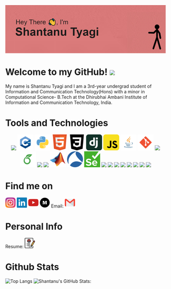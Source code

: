 <!--**shantanutyagi67/shantanutyagi67** is a ✨ _special_ ✨ repository because its `README.md` (this file) appears on your GitHub profile.-->

<!-- BANNER -->
[![Header](https://github.com/shantanutyagi67/shantanutyagi67/blob/main/head.gif)](https://www.youtube.com/channel/UCCZ_m9lTc2GrSINxnQxHxqA)

<!-- INTRO -->
# Welcome to my GitHub! <img src="https://raw.githubusercontent.com/MartinHeinz/MartinHeinz/master/wave.gif" width="30px">
My name is Shantanu Tyagi and I am a 3rd-year undergrad student of Information and Communication Technology(Hons) with a minor in Computational Science- B.Tech at the Dhirubhai Ambani Institute of Information and Communication Technology, India. <br>

# Tools and Technologies
<p align='center'>
<img src=https://camo.githubusercontent.com/6cc41155e58a4eebe7353d524da5ebb0de7aaf4fd4ad45fb9a433c8b41d38c16/68747470733a2f2f747365332e6d6d2e62696e672e6e65742f74683f69643d4f49502e7276756a594b4f546d2d2d5654334b545a775633786748614861267069643d417069 height='50' weight='50'/>
<img src=https://github.com/edent/SuperTinyIcons/blob/master/images/svg/cplusplus.svg  height='50' weight='50'/>
<img src=https://github.com/edent/SuperTinyIcons/blob/master/images/svg/python.svg height='50' weight='50'/>
<img src=https://github.com/edent/SuperTinyIcons/blob/master/images/svg/html5.svg height='50' weight='50'/>
<img src=https://github.com/simple-icons/simple-icons/blob/develop/icons/css3.svg height='50'  weight='50'/> 
<img src=https://github.com/edent/SuperTinyIcons/blob/master/images/svg/djangoproject.svg height='50' weight='50'/>
<img src=https://github.com/edent/SuperTinyIcons/blob/master/images/svg/javascript.svg height='50' weight='50'/>
<img src=https://github.com/edent/SuperTinyIcons/blob/master/images/svg/java.svg height='50' weight='50'/>
<img src=https://github.com/edent/SuperTinyIcons/blob/master/images/svg/git.svg  height='50' weight='50'/>
<img src=https://github.com/simple-icons/simple-icons/blob/develop/icons/linux.svg height='50' weight='50'/>
<img src=https://github.com/edent/SuperTinyIcons/blob/master/images/svg/overleaf.svg  height='50' weight='50'/>
<img src=https://github.com/tkswann2/tech-logos/blob/master/postgres.png  height='50' weight='50'/>
<img src=https://github.com/gilbarbara/logos/blob/master/logos/mysql.svg  height='50' weight='50'/>
<img src=https://github.com/shantanutyagi67/shantanutyagi67/blob/main/matlab.png  height='50' weight='50'/>
<img src=https://github.com/shantanutyagi67/shantanutyagi67/blob/main/wireshark.png  height='50' weight='50'/>
<img src=https://github.com/shantanutyagi67/shantanutyagi67/blob/main/selenium.png  height='50' weight='50'/>
<img src=https://seeklogo.com/images/O/open-cv-logo-FB233FFF4C-seeklogo.com.png  height='50' weight='50'/>
<img src=https://img.pojies.cn/wp-content/uploads/2020/10/21776f338519e9da7f_1_post.png  height='50' weight='50'/>
<img src=https://seeklogo.com/images/P/photoshop-2020-logo-37B02055A4-seeklogo.com.png  height='50' weight='50'/>
<img src=https://seeklogo.com/images/A/adobe-lightroom-logo-6A4DC55983-seeklogo.com.png  height='50' weight='50'/>
<img src=https://seeklogo.com/images/A/adobe-premiere-cc-logo-2B72AFF7E6-seeklogo.com.png  height='50' weight='50'/>
<img src=https://seeklogo.com/images/A/adobe-xd-logo-64364E3A24-seeklogo.com.png  height='50' weight='50'/>
<img src=https://seeklogo.com/images/A/autocad-logo-C9817CB828-seeklogo.com.png  height='50' weight='50'/>
<img src=https://upload.wikimedia.org/wikipedia/commons/2/2e/Processing_3_logo.png  height='50' weight='50'/>
</p>

<!-- CONTACT -->
# Find me on
[![Instagram][1.2]][1]  [![LinkedIn][2.2]][2]  [![Youtube][3.2]][3]  [![Medium][4.2]][4]  Email: [![Email][6.2]][6]

<!-- PERSONAL INFO -->
# Personal Info
Resume: [![Resume][5.2]][5] <br>


<!-- ICONS -->
[1.2]: https://github.com/shantanutyagi67/shantanutyagi67/blob/main/instagram.png
[2.2]: https://github.com/shantanutyagi67/shantanutyagi67/blob/main/linkedin.png
[3.2]: https://github.com/shantanutyagi67/shantanutyagi67/blob/main/youtube.png
[4.2]: https://github.com/shantanutyagi67/shantanutyagi67/blob/main/medium.png
[5.2]: https://github.com/shantanutyagi67/shantanutyagi67/blob/main/resume.png
[6.2]: https://github.com/shantanutyagi67/shantanutyagi67/blob/main/email.png

<!-- LINKS -->
[1]: https://www.instagram.com/geeksa67/
[2]: https://www.linkedin.com/in/shantanu-tyagi-166322175/
[3]: https://www.youtube.com/channel/UCCZ_m9lTc2GrSINxnQxHxqA
[4]: https://shantanutyagi67.medium.com/
[5]: https://drive.google.com/drive/folders/1pn0vw3B7QL5A1P2rPjVHMm9kFbtTwKMc?usp=sharing
[6]: https://mail.google.com/mail/?view=cm&fs=1&tf=1&to=shantanutyagi67@gmail.com&su=Reaching+Out+to+You&body=Hi+Shantanu,%0A%0AI+came+across+your+profile+on+GitHub.

<!-- STATS -->
# Github Stats
![Top Langs](https://github-readme-stats.vercel.app/api/top-langs/?username=shantanutyagi67&exclude_repo=CS306_Data_Analysis_And_Visualisation,IT214_Labs,dog-project,AcadVault,CT303_Labs,IT214_Labs,Learning_JSP,Learning_Swing,COVID_GUIScrapper,SnakeAI,Connect4_AI,Tetris_AI,Django_Ecommerce_Price_Tracker,IE402_Labs,Ecommerce_Price_Tracker)
![Shantanu's GitHub Stats:](https://github-readme-stats.vercel.app/api?username=shantanutyagi67&theme=default&show_icons=true)
<!--![ReadMe Card](https://github-readme-stats.vercel.app/api/pin/?username=shantanutyagi67&repo=VisualisationProjects_Mini)-->
<!--![ReadMe Card](https://github-readme-stats.vercel.app/api/pin/?username=shantanutyagi67&repo=Classification) <br>-->
<!--![Shantanu's Wakatime stats](https://github-readme-stats.vercel.app/api/wakatime?username=shantanutyagi67)<br>-->
